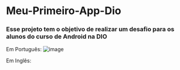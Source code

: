 # Meu-Primeiro-App-Dio
### Esse projeto tem o objetivo de realizar um desafio para os alunos do curso de Android na DIO
Em Português:
![image](https://github.com/WillianDomingues79/Meu-Primeiro-App-Dio/assets/54421683/89d43825-f50f-4e55-b694-66b89cc22811)

Em Inglês:

